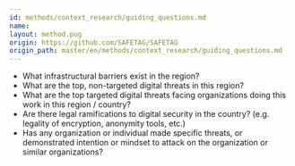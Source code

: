 ```yaml
---
id: methods/context_research/guiding_questions.md
name: 
layout: method.pug
origin: https://github.com/SAFETAG/SAFETAG
origin_path: master/en/methods/context_research/guiding_questions.md
---
```


* What infrastructural barriers exist in the region?
* What are the top, non-targeted digital threats in this region?
* What are the top targeted digital threats facing organizations doing this work in this region / country?
* Are there legal ramifications to digital security in the country? (e.g. legality of encryption, anonymity tools, etc.)
* Has any organization or individual made specific threats, or demonstrated intention or mindset to attack on the organization or similar organizations?



